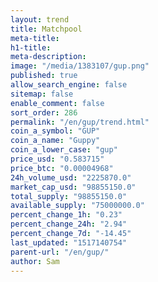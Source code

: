 ```yaml
---
layout: trend
title: Matchpool
meta-title: 
h1-title: 
meta-description: 
image: "/media/1383107/gup.png"
published: true
allow_search_engine: false
sitemap: false
enable_comment: false
sort_order: 286
permalink: "/en/gup/trend.html"
coin_a_symbol: "GUP"
coin_a_name: "Guppy"
coin_a_lower_case: "gup"
price_usd: "0.583715"
price_btc: "0.00004968"
24h_volume_usd: "2225870.0"
market_cap_usd: "98855150.0"
total_supply: "98855150.0"
available_supply: "75000000.0"
percent_change_1h: "0.23"
percent_change_24h: "2.94"
percent_change_7d: "-14.45"
last_updated: "1517140754"
parent-url: "/en/gup/"
author: Sam
---
```


